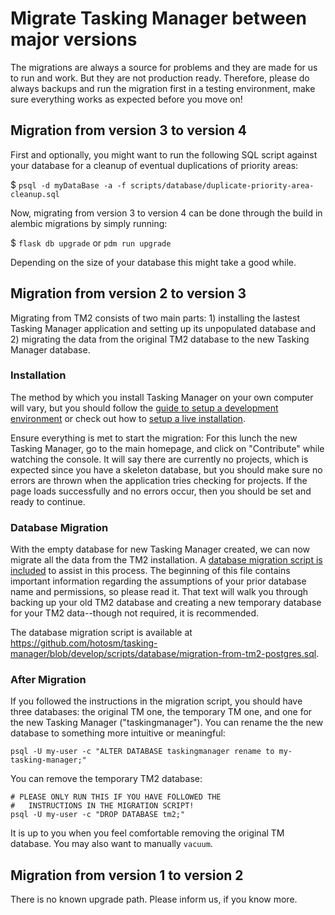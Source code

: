 # Migrate Tasking Manager between major versions

The migrations are always a source for problems and they are made for
us to run and work. But they are not production ready. Therefore,
please do always backups and run the migration first in a testing
environment, make sure everything works as expected before you move
on!

## Migration from version 3 to version 4

First and optionally, you might want to run the following SQL script
against your database for a cleanup of eventual duplications of
priority areas:

$ `psql -d myDataBase -a -f scripts/database/duplicate-priority-area-cleanup.sql`

Now, migrating from version 3 to version 4 can be done through the
build in alembic migrations by simply running:

$ `flask db upgrade` or `pdm run upgrade`

Depending on the size of your database this might take a good while.

## Migration from version 2 to version 3

Migrating from TM2 consists of two main parts: 1) installing the
lastest Tasking Manager application and setting up its unpopulated
database and 2) migrating the data from the original TM2 database to
the new Tasking Manager database.

### Installation

The method by which you install Tasking Manager on your own computer
will vary, but you should follow the [guide to setup a development
environment](./setup-development.md) or check out how to [setup a live
installation](./setup-live.md).

Ensure everything is met to start the migration: For this lunch the
new Tasking Manager, go to the main homepage, and click on
"Contribute" while watching the console. It will say there are
currently no projects, which is expected since you have a skeleton
database, but you should make sure no errors are thrown when the
application tries checking for projects. If the page loads
successfully and no errors occur, then you should be set and ready to
continue.

### Database Migration

With the empty database for new Tasking Manager created, we can now
migrate all the data from the TM2 installation. A [database migration
script is
included](../scripts/database/migration-from-tm2-postgres.sql) to
assist in this process. The beginning of this file contains important
information regarding the assumptions of your prior database name and
permissions, so please read it. That text will walk you through
backing up your old TM2 database and creating a new temporary database
for your TM2 data--though not required, it is recommended.

The database migration script is available at
https://github.com/hotosm/tasking-manager/blob/develop/scripts/database/migration-from-tm2-postgres.sql.

### After Migration

If you followed the instructions in the migration script, you should
have three databases: the original TM one, the temporary TM one, and
one for the new Tasking Manager ("taskingmanager"). You can rename the
the new database to something more intuitive or meaningful:

	psql -U my-user -c "ALTER DATABASE taskingmanager rename to my-tasking-manager;"

You can remove the temporary TM2 database:

	# PLEASE ONLY RUN THIS IF YOU HAVE FOLLOWED THE 
	#   INSTRUCTIONS IN THE MIGRATION SCRIPT!
	psql -U my-user -c "DROP DATABASE tm2;"

It is up to you when you feel comfortable removing the original TM
database. You may also want to manually `vacuum`.

## Migration from version 1 to version 2

There is no known upgrade path. Please inform us, if you know more.
